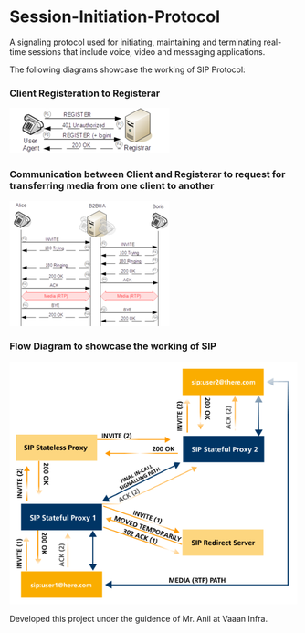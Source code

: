 # Session-Initiation-Protocol
A signaling protocol used for initiating, maintaining and terminating real-time sessions that include voice, video and messaging applications.

The following diagrams showcase the working of SIP Protocol:
### Client Registeration to Registerar
![Registeration of Client to Registerar](https://raw.githubusercontent.com/trishantpahwa/SIP-Protocol/master/images/SIP-registration-flow.png)
### Communication between Client and Registerar to request for transferring media from one client to another
![Work flow of Client and B2BUA](https://raw.githubusercontent.com/trishantpahwa/SIP-Protocol/master/images/SIP-B2BUA-call-flow.png)
### Flow Diagram to showcase the working of SIP
![Basic flow](https://raw.githubusercontent.com/trishantpahwa/SIP-Protocol/master/images/SIP_signaling.png)

Developed this project under the guidence of Mr. Anil at Vaaan Infra.
